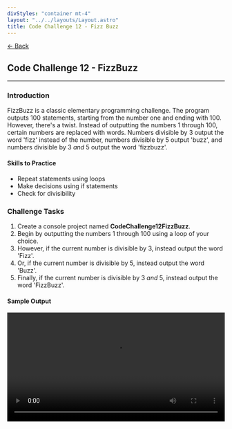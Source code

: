 ```yaml
---
divStyles: "container mt-4"
layout: "../../layouts/Layout.astro"
title: Code Challenge 12 - Fizz Buzz
---
```


[← Back](/code-challenges/)

## Code Challenge 12 - FizzBuzz

---

### Introduction

FizzBuzz is a classic elementary programming challenge. The program outputs 100 statements, starting from the number one and ending with 100. However, there's a twist. Instead of outputting the numbers 1 through 100, certain numbers are replaced with words. Numbers divisible by 3 output the word 'fizz' instead of the number, numbers divisible by 5 output 'buzz', and numbers divisible by 3 _and_ 5 output the word 'fizzbuzz'.

#### Skills to Practice

- Repeat statements using loops
- Make decisions using if statements
- Check for divisibility

### Challenge Tasks

1. Create a console project named **CodeChallenge12FizzBuzz**.
2. Begin by outputting the numbers 1 through 100 using a loop of your choice.
3. However, if the current number is divisible by 3, instead output the word 'Fizz'.
4. Or, if the current number is divisible by 5, instead output the word 'Buzz'.
5. Finally, if the current number is divisible by 3 _and_ 5, instead output the word 'FizzBuzz'.

#### Sample Output

<div class="row">
    <div class="col-sm-12 col-xl-10 offset-xl-1">
        <video src="/courses/code-challenges/code-challenge-12-sample.mp4" autoplay loop width="100%"></video>
    </div>
</div>
